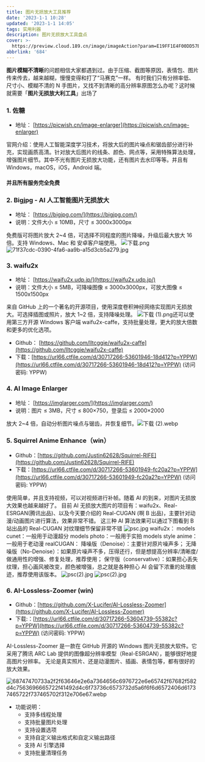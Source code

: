 ```yaml
---
title: 图片无损放大工具推荐
date: '2023-1-1 10:28'
updated: '2023-1-1 14:05'
tags: 实用利器
description: 图片无损放大工具盘点
cover: >-
  https://preview.cloud.189.cn/image/imageAction?param=E19FF1E4F00DD57B0E60D13C39807A4E1B60145638C1DAE1CD0029F62E4BEDEEF804645545D64B1A438632C4C2C57042C97816CFDEBC1B266A11CBD1E334C2610EF7947CF0EFF00062FBB060CA7056A0A9F198B5536C16DB8DC8173A10541FBF23F89E731D7EEA8DAFFFD9B47A504FEFEF7BFA4D
abbrlink: '684'
---
```


**图片模糊不清晰**的问题相信大家都遇到过。由于压缩、截图等原因，表情包、图片传来传去，越来越糊，慢慢变得和打了“马赛克”一样。
有时我们只有分辨率低、尺寸小、模糊不清的 N 手图片，又找不到清晰的高分辨率原图怎么办呢？这时候就需要「**图片无损放大利工具**」出场了

### 1. 佐糖

- 地址： [https://picwish.cn/image-enlarger](https://picwish.cn/image-enlarger)

官网介绍：使用人工智能深度学习技术，将放大后的图片噪点和锯齿部分进行补充，实现画质高清。针对放大后图片的线条、颜色、网点等，采用特殊算法处理，增强图片细节。其中不光有图片无损放大功能，还有图片去水印等等。并且有 Windows，macOS，iOS，Android 端。

#### 并且所有服务完全免费

### 2. Bigjpg - AI 人工智能图片无损放大

- 地址： [https://bigjpg.com/](https://bigjpg.com/)
- 说明：文件大小 ≤ 10MB，尺寸 ≤ 3000x3000px

免费版可将图片放大 2~4 倍，可选择不同程度的图片降噪，升级后最大放大 16 倍。支持 Windows、Mac 和 安卓客户端使用。
![下载.png](https://cdn.nlark.com/yuque/0/2023/png/22578074/1672541464932-020c3de6-220d-43d3-a692-dd73f42a422e.png#averageHue=%23fcfcfc&clientId=ud55ed8dc-8704-4&from=ui&id=u6c49aaf8&name=%E4%B8%8B%E8%BD%BD.png&originHeight=1080&originWidth=1920&originalType=binary&ratio=1&rotation=0&showTitle=false&size=98938&status=done&style=none&taskId=ud4d52fd5-bd83-4561-b6a6-cd16460c8d9&title=)
![71f37cdc-0390-4fa6-aa9b-a15d3cb5a279.jpg](https://cdn.nlark.com/yuque/0/2023/jpeg/22578074/1672541488307-8df242ff-2822-4587-9eeb-b30132098699.jpeg#averageHue=%23f5e9e7&clientId=ud55ed8dc-8704-4&from=ui&id=u387a3d68&name=71f37cdc-0390-4fa6-aa9b-a15d3cb5a279.jpg&originHeight=371&originWidth=501&originalType=binary&ratio=1&rotation=0&showTitle=false&size=34684&status=done&style=none&taskId=u37fa1e6f-2268-4c93-967a-bfda647c114&title=)

### 3. **waifu2x**

- 地址： [https://waifu2x.udp.jp/](https://waifu2x.udp.jp/)
- 说明：文件大小 ≤ 5MB，可降噪图像 ≤ 3000x3000px，可放大图像 ≤ 1500x1500px

来自 GitHub 上的一个著名的开源项目，使用深度卷积神经网络实现图片无损放大。可选择插图或照片，放大 1~2 倍，支持降噪处理。
![下载 (1).png](https://cdn.nlark.com/yuque/0/2023/png/22578074/1672541636081-ed40e63e-a24f-4291-ab79-acc098c6391e.png#averageHue=%23d4d4d4&clientId=ud55ed8dc-8704-4&from=ui&id=u1f827f38&name=%E4%B8%8B%E8%BD%BD%20%281%29.png&originHeight=1080&originWidth=1920&originalType=binary&ratio=1&rotation=0&showTitle=false&size=138030&status=done&style=none&taskId=u0a636c18-f1e1-43e9-9d9b-bde50838772&title=)还可以使用第三方开源 Windows 客户端 waifu2x-caffe，支持批量处理，更大的放大倍数和更多的优化选项。

- Github： [https://github.com/lltcggie/waifu2x-caffe](https://github.com/lltcggie/waifu2x-caffe)
- 下载：[https://url66.ctfile.com/d/30717266-53601946-18d412?p=YPPW](https://url66.ctfile.com/d/30717266-53601946-18d412?p=YPPW) (访问密码: YPPW)

### 4. **AI Image Enlarger**

- 地址： [https://imglarger.com/](https://imglarger.com/)
- 说明：图片 ≤ 3MB，尺寸 ≤ 800×750，登录后 ≤ 2000×2000

放大 2~4 倍，自动分析图片噪点与锯齿，并恢复细节。![下载 (2).webp](https://cdn.nlark.com/yuque/0/2023/webp/22578074/1672542151531-8695de02-34ae-4f37-a5ce-3c58dca3baaa.webp#averageHue=%23eff2f1&clientId=ud55ed8dc-8704-4&from=ui&id=u67cd854d&name=%E4%B8%8B%E8%BD%BD%20%282%29.webp&originHeight=1080&originWidth=1920&originalType=binary&ratio=1&rotation=0&showTitle=false&size=96164&status=done&style=none&taskId=u5d8ab282-a87b-4389-a5de-fbad9604385&title=)

### 5. Squirrel Anime Enhance（win）

- Github：[https://github.com/Justin62628/Squirrel-RIFE](https://github.com/Justin62628/Squirrel-RIFE)
- 下载：[https://url66.ctfile.com/d/30717266-53601949-fc20a2?p=YPPW](https://url66.ctfile.com/d/30717266-53601949-fc20a2?p=YPPW) (访问密码: YPPW)

使用简单，并且支持视频，可以对视频进行补帧。随着 AI 的到来，对图片无损放大效果也越来越好了。 目前 AI 无损放大图片的项目有：waifu2x、Real-ESRGAN(腾讯出品)、以及今天要介绍的 Real-CUGAN (啊 B 出品)，主要针对动漫/动画图片进行算法，效果非常不错。 这三种 AI 算法效果可以通过下图看到 B 站出品的 Real-CUGAN 对纹理细节保留非常不错
![psc.jpg](https://cdn.nlark.com/yuque/0/2023/jpeg/22578074/1672542381326-bb4bf7ee-1c38-448a-8e4d-b177da67388d.jpeg#averageHue=%23676b6e&clientId=ud55ed8dc-8704-4&from=ui&id=u6dc00984&name=psc.jpg&originHeight=729&originWidth=1080&originalType=binary&ratio=1&rotation=0&showTitle=false&size=96925&status=done&style=none&taskId=u13e3e343-a1aa-4e34-860a-ed43c92a2fb&title=)
waifu2x： models cunet：一般用于动漫超分 models photo：一般用于实拍 models style anime：一般用于老动漫
realCUGAN： 降噪版（Denoise）：主要针对原片噪声多； 无降噪版（No-Denoise）：如果原片噪声不多，压得还行，但是想提高分辨率/清晰度/做通用性的增强、修复处理，推荐使用； 保守版（conservative）：如果担心丢失纹理，担心画风被改变，颜色被增强，总之就是各种担心 AI 会留下浓重的处理痕迹，推荐使用该版本。
![psc(2).jpg](https://cdn.nlark.com/yuque/0/2023/jpeg/22578074/1672542423116-f29edaed-ad7a-4c02-9026-a80fc3519a63.jpeg#averageHue=%23181e2e&clientId=ud55ed8dc-8704-4&from=ui&id=u5410d92a&name=psc%282%29.jpg&originHeight=894&originWidth=768&originalType=binary&ratio=1&rotation=0&showTitle=false&size=46614&status=done&style=none&taskId=u9ef8bb56-7372-4fbf-a05d-b7427e6e337&title=)
![psc(2).jpg](https://cdn.nlark.com/yuque/0/2023/jpeg/22578074/1672542433117-5ad17de2-3285-4390-9afe-5a1f795ff717.jpeg#averageHue=%23181e2e&clientId=ud55ed8dc-8704-4&from=ui&id=u1012afa3&name=psc%282%29.jpg&originHeight=894&originWidth=768&originalType=binary&ratio=1&rotation=0&showTitle=false&size=46614&status=done&style=none&taskId=u50cf2048-dfa2-470b-b819-63183d6cfad&title=)

### 6. AI-Lossless-Zoomer (win)

- Github：[https://github.com/X-Lucifer/AI-Lossless-Zoomer](https://github.com/X-Lucifer/AI-Lossless-Zoomer)
- 下载:：[https://url66.ctfile.com/d/30717266-53604739-55382c?p=YPPW](https://url66.ctfile.com/d/30717266-53604739-55382c?p=YPPW) (访问密码: YPPW)

AI-Lossless-Zoomer 是一款在 GitHub 开源的 Windows 图片无损放大软件。它采用了腾讯 ARC Lab 提供的图像超分辨率模型（Real-ESRGAN），能够很好地提高图片分辨率。
无论是真实照片、还是动漫图片、插画、表情包等，都有很好的放大效果。

![68747470733a2f2f63646e2e6a7364656c6976722e6e65742f67682f582d4c7563696665722f41492d4c6f73736c6573732d5a6f6f6d6572406d61737465722f737465702f312e706e67.webp](https://cdn.nlark.com/yuque/0/2023/webp/22578074/1672552450172-b779300c-5909-4506-a50c-ed1c06da95c2.webp#averageHue=%232c3039&clientId=ud28949a7-da57-4&from=ui&id=uf5957df3&name=68747470733a2f2f63646e2e6a7364656c6976722e6e65742f67682f582d4c7563696665722f41492d4c6f73736c6573732d5a6f6f6d6572406d61737465722f737465702f312e706e67.webp&originHeight=682&originWidth=948&originalType=binary&ratio=1&rotation=0&showTitle=false&size=99486&status=done&style=none&taskId=uc59936da-1b80-471f-a782-1ae405ea524&title=)

- 功能说明：
  - 支持多线程处理
  - 支持批量图片处理
  - 支持设置选项
  - 支持自定义输出格式和自定义输出路径
  - 支持 AI 引擎选择
  - 支持批量清理任务
